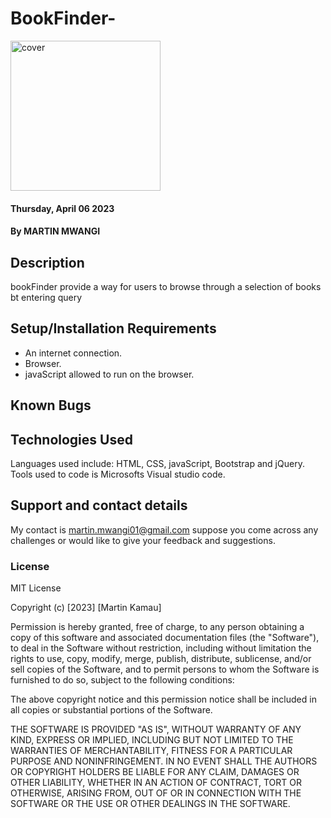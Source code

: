 # BookFinder-
<img src="https://c1.wallpaperflare.com/preview/127/366/443/library-book-bookshelf-read.jpg" alt="cover" width="240px">

#### Thursday, April 06  2023
#### By **MARTIN MWANGI**

## Description
bookFinder provide a way for users to browse through a selection of books bt entering query
## Setup/Installation Requirements
* An internet connection.
* Browser.
* javaScript allowed to run on the browser. 
## Known Bugs

## Technologies Used
Languages used include: HTML, CSS, javaScript, Bootstrap and jQuery. Tools used to code is Microsofts Visual studio code.
## Support and contact details
My contact is martin.mwangi01@gmail.com suppose you come across any challenges or would like to give your feedback and suggestions. 
### License
MIT License

Copyright (c) [2023] [Martin Kamau]

Permission is hereby granted, free of charge, to any person obtaining a copy
of this software and associated documentation files (the "Software"), to deal
in the Software without restriction, including without limitation the rights
to use, copy, modify, merge, publish, distribute, sublicense, and/or sell
copies of the Software, and to permit persons to whom the Software is
furnished to do so, subject to the following conditions:

The above copyright notice and this permission notice shall be included in all
copies or substantial portions of the Software.

THE SOFTWARE IS PROVIDED "AS IS", WITHOUT WARRANTY OF ANY KIND, EXPRESS OR
IMPLIED, INCLUDING BUT NOT LIMITED TO THE WARRANTIES OF MERCHANTABILITY,
FITNESS FOR A PARTICULAR PURPOSE AND NONINFRINGEMENT. IN NO EVENT SHALL THE
AUTHORS OR COPYRIGHT HOLDERS BE LIABLE FOR ANY CLAIM, DAMAGES OR OTHER
LIABILITY, WHETHER IN AN ACTION OF CONTRACT, TORT OR OTHERWISE, ARISING FROM,
OUT OF OR IN CONNECTION WITH THE SOFTWARE OR THE USE OR OTHER DEALINGS IN THE
SOFTWARE.

